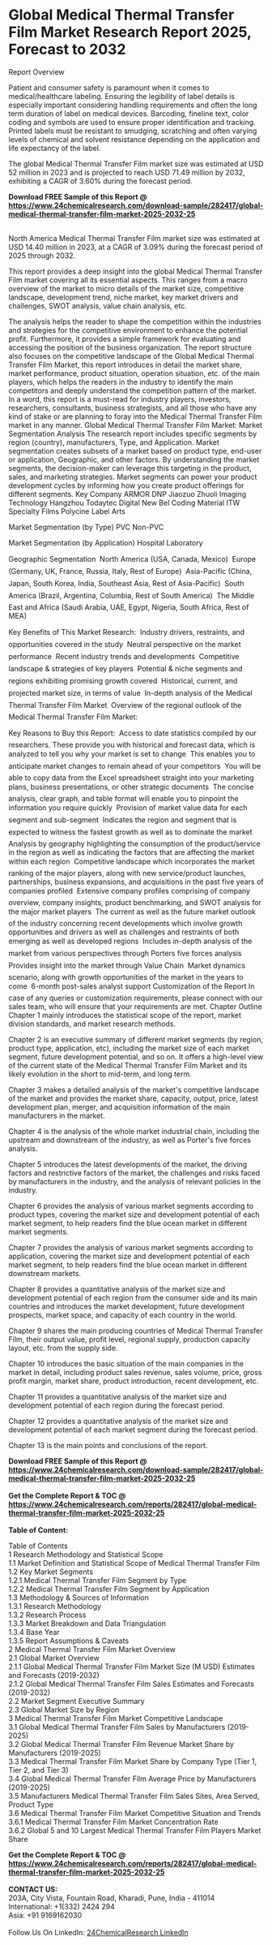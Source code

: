 <h1>Global Medical Thermal Transfer Film Market Research Report 2025, Forecast to 2032</h1><p>Report Overview</p><p>
Patient and consumer safety is paramount when it comes to medical/healthcare labeling.  Ensuring the legibility of label details is especially important considering handling requirements and often the long term duration of label on medical devices.  Barcoding, fineline text, color coding and symbols are used to ensure proper identification and tracking. Printed labels must be resistant to smudging, scratching and often varying levels of chemical and solvent resistance depending on the application and life expectancy of the label.</p><p>
The global Medical Thermal Transfer Film market size was estimated at USD 52 million in 2023 and is projected to reach USD 71.49 million by 2032, exhibiting a CAGR of 3.60% during the forecast period.</p><div><b>Download FREE Sample of this Report @ 
            <a href="https://www.24chemicalresearch.com/download-sample/282417/global-medical-thermal-transfer-film-market-2025-2032-25">
            https://www.24chemicalresearch.com/download-sample/282417/global-medical-thermal-transfer-film-market-2025-2032-25</a></b></div><br><p>
North America Medical Thermal Transfer Film market size was estimated at USD 14.40 million in 2023, at a CAGR of 3.09% during the forecast period of 2025 through 2032.</p><p>
This report provides a deep insight into the global Medical Thermal Transfer Film market covering all its essential aspects. This ranges from a macro overview of the market to micro details of the market size, competitive landscape, development trend, niche market, key market drivers and challenges, SWOT analysis, value chain analysis, etc.</p><p>
The analysis helps the reader to shape the competition within the industries and strategies for the competitive environment to enhance the potential profit. Furthermore, it provides a simple framework for evaluating and accessing the position of the business organization. The report structure also focuses on the competitive landscape of the Global Medical Thermal Transfer Film Market, this report introduces in detail the market share, market performance, product situation, operation situation, etc. of the main players, which helps the readers in the industry to identify the main competitors and deeply understand the competition pattern of the market.
In a word, this report is a must-read for industry players, investors, researchers, consultants, business strategists, and all those who have any kind of stake or are planning to foray into the Medical Thermal Transfer Film market in any manner.
Global Medical Thermal Transfer Film Market: Market Segmentation Analysis
The research report includes specific segments by region (country), manufacturers, Type, and Application. Market segmentation creates subsets of a market based on product type, end-user or application, Geographic, and other factors. By understanding the market segments, the decision-maker can leverage this targeting in the product, sales, and marketing strategies. Market segments can power your product development cycles by informing how you create product offerings for different segments.
Key Company
ARMOR
DNP
Jiaozuo Zhuoli Imaging Technology
Hangzhou Todaytec Digital
New Bel Coding Material
ITW Specialty Films
Polycine
Label Arts</p><p>
Market Segmentation (by Type)
PVC
Non-PVC</p><p>
Market Segmentation (by Application)
Hospital
Laboratory</p><p>
Geographic Segmentation
 North America (USA, Canada, Mexico)
 Europe (Germany, UK, France, Russia, Italy, Rest of Europe)
 Asia-Pacific (China, Japan, South Korea, India, Southeast Asia, Rest of Asia-Pacific)
 South America (Brazil, Argentina, Columbia, Rest of South America)
 The Middle East and Africa (Saudi Arabia, UAE, Egypt, Nigeria, South Africa, Rest of MEA)</p><p>
Key Benefits of This Market Research:
 Industry drivers, restraints, and opportunities covered in the study
 Neutral perspective on the market performance
 Recent industry trends and developments
 Competitive landscape &amp; strategies of key players
 Potential &amp; niche segments and regions exhibiting promising growth covered
 Historical, current, and projected market size, in terms of value
 In-depth analysis of the Medical Thermal Transfer Film Market
 Overview of the regional outlook of the Medical Thermal Transfer Film Market:</p><p>
Key Reasons to Buy this Report:
 Access to date statistics compiled by our researchers. These provide you with historical and forecast data, which is analyzed to tell you why your market is set to change
 This enables you to anticipate market changes to remain ahead of your competitors
 You will be able to copy data from the Excel spreadsheet straight into your marketing plans, business presentations, or other strategic documents
 The concise analysis, clear graph, and table format will enable you to pinpoint the information you require quickly
 Provision of market value data for each segment and sub-segment
 Indicates the region and segment that is expected to witness the fastest growth as well as to dominate the market
 Analysis by geography highlighting the consumption of the product/service in the region as well as indicating the factors that are affecting the market within each region
 Competitive landscape which incorporates the market ranking of the major players, along with new service/product launches, partnerships, business expansions, and acquisitions in the past five years of companies profiled
 Extensive company profiles comprising of company overview, company insights, product benchmarking, and SWOT analysis for the major market players
 The current as well as the future market outlook of the industry concerning recent developments which involve growth opportunities and drivers as well as challenges and restraints of both emerging as well as developed regions
 Includes in-depth analysis of the market from various perspectives through Porters five forces analysis
 Provides insight into the market through Value Chain
 Market dynamics scenario, along with growth opportunities of the market in the years to come
 6-month post-sales analyst support
Customization of the Report
In case of any queries or customization requirements, please connect with our sales team, who will ensure that your requirements are met.
Chapter Outline
Chapter 1 mainly introduces the statistical scope of the report, market division standards, and market research methods.</p><p>
Chapter 2 is an executive summary of different market segments (by region, product type, application, etc), including the market size of each market segment, future development potential, and so on. It offers a high-level view of the current state of the Medical Thermal Transfer Film Market and its likely evolution in the short to mid-term, and long term.</p><p>
Chapter 3 makes a detailed analysis of the market's competitive landscape of the market and provides the market share, capacity, output, price, latest development plan, merger, and acquisition information of the main manufacturers in the market.</p><p>
Chapter 4 is the analysis of the whole market industrial chain, including the upstream and downstream of the industry, as well as Porter's five forces analysis.</p><p>
Chapter 5 introduces the latest developments of the market, the driving factors and restrictive factors of the market, the challenges and risks faced by manufacturers in the industry, and the analysis of relevant policies in the industry.</p><p>
Chapter 6 provides the analysis of various market segments according to product types, covering the market size and development potential of each market segment, to help readers find the blue ocean market in different market segments.</p><p>
Chapter 7 provides the analysis of various market segments according to application, covering the market size and development potential of each market segment, to help readers find the blue ocean market in different downstream markets.</p><p>
Chapter 8 provides a quantitative analysis of the market size and development potential of each region from the consumer side and its main countries and introduces the market development, future development prospects, market space, and capacity of each country in the world.</p><p>
Chapter 9 shares the main producing countries of Medical Thermal Transfer Film, their output value, profit level, regional supply, production capacity layout, etc. from the supply side.</p><p>
Chapter 10 introduces the basic situation of the main companies in the market in detail, including product sales revenue, sales volume, price, gross profit margin, market share, product introduction, recent development, etc.</p><p>
Chapter 11 provides a quantitative analysis of the market size and development potential of each region during the forecast period.</p><p>
Chapter 12 provides a quantitative analysis of the market size and development potential of each market segment during the forecast period.</p><p>
Chapter 13 is the main points and conclusions of the report.</p><p>
</p><div><b>Download FREE Sample of this Report @ 
            <a href="https://www.24chemicalresearch.com/download-sample/282417/global-medical-thermal-transfer-film-market-2025-2032-25">
            https://www.24chemicalresearch.com/download-sample/282417/global-medical-thermal-transfer-film-market-2025-2032-25</a></b></div><br><div><b>Get the Complete Report & TOC @ 
            <a href="https://www.24chemicalresearch.com/reports/282417/global-medical-thermal-transfer-film-market-2025-2032-25">
            https://www.24chemicalresearch.com/reports/282417/global-medical-thermal-transfer-film-market-2025-2032-25</a></b></div><br>
            <b>Table of Content:</b><p>Table of Contents<br />
1 Research Methodology and Statistical Scope<br />
1.1 Market Definition and Statistical Scope of Medical Thermal Transfer Film<br />
1.2 Key Market Segments<br />
1.2.1 Medical Thermal Transfer Film Segment by Type<br />
1.2.2 Medical Thermal Transfer Film Segment by Application<br />
1.3 Methodology & Sources of Information<br />
1.3.1 Research Methodology<br />
1.3.2 Research Process<br />
1.3.3 Market Breakdown and Data Triangulation<br />
1.3.4 Base Year<br />
1.3.5 Report Assumptions & Caveats<br />
2 Medical Thermal Transfer Film Market Overview<br />
2.1 Global Market Overview<br />
2.1.1 Global Medical Thermal Transfer Film Market Size (M USD) Estimates and Forecasts (2019-2032)<br />
2.1.2 Global Medical Thermal Transfer Film Sales Estimates and Forecasts (2019-2032)<br />
2.2 Market Segment Executive Summary<br />
2.3 Global Market Size by Region<br />
3 Medical Thermal Transfer Film Market Competitive Landscape<br />
3.1 Global Medical Thermal Transfer Film Sales by Manufacturers (2019-2025)<br />
3.2 Global Medical Thermal Transfer Film Revenue Market Share by Manufacturers (2019-2025)<br />
3.3 Medical Thermal Transfer Film Market Share by Company Type (Tier 1, Tier 2, and Tier 3)<br />
3.4 Global Medical Thermal Transfer Film Average Price by Manufacturers (2019-2025)<br />
3.5 Manufacturers Medical Thermal Transfer Film Sales Sites, Area Served, Product Type<br />
3.6 Medical Thermal Transfer Film Market Competitive Situation and Trends<br />
3.6.1 Medical Thermal Transfer Film Market Concentration Rate<br />
3.6.2 Global 5 and 10 Largest Medical Thermal Transfer Film Players Market Share </p><div><b>Get the Complete Report & TOC @ 
            <a href="https://www.24chemicalresearch.com/reports/282417/global-medical-thermal-transfer-film-market-2025-2032-25">
            https://www.24chemicalresearch.com/reports/282417/global-medical-thermal-transfer-film-market-2025-2032-25</a></b></div><br><b>CONTACT US:</b><br>
            203A, City Vista, Fountain Road, Kharadi, Pune, India - 411014<br>
            International: +1(332) 2424 294<br>
            Asia: +91 9169162030 <br><br>
            Follow Us On LinkedIn: <a href="https://www.linkedin.com/company/24chemicalresearch/">24ChemicalResearch LinkedIn</a>